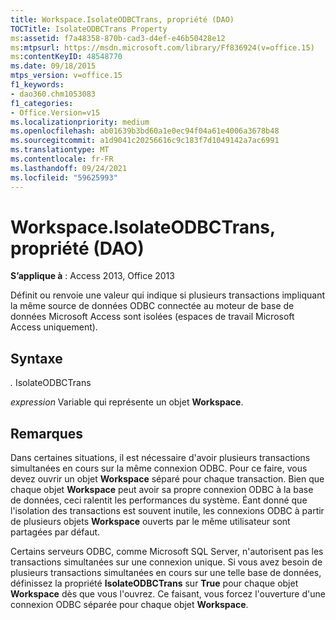 ```yaml
---
title: Workspace.IsolateODBCTrans, propriété (DAO)
TOCTitle: IsolateODBCTrans Property
ms:assetid: f7a48358-870b-cad3-d4ef-e46b50428e12
ms:mtpsurl: https://msdn.microsoft.com/library/Ff836924(v=office.15)
ms:contentKeyID: 48548770
ms.date: 09/18/2015
mtps_version: v=office.15
f1_keywords:
- dao360.chm1053083
f1_categories:
- Office.Version=v15
ms.localizationpriority: medium
ms.openlocfilehash: ab01639b3bd60a1e0ec94f04a61e4006a3678b48
ms.sourcegitcommit: a1d9041c20256616c9c183f7d1049142a7ac6991
ms.translationtype: MT
ms.contentlocale: fr-FR
ms.lasthandoff: 09/24/2021
ms.locfileid: "59625993"
---
```

# <a name="workspaceisolateodbctrans-property-dao"></a>Workspace.IsolateODBCTrans, propriété (DAO)


**S’applique à** : Access 2013, Office 2013

Définit ou renvoie une valeur qui indique si plusieurs transactions impliquant la même source de données ODBC connectée au moteur de base de données Microsoft Access sont isolées (espaces de travail Microsoft Access uniquement).

## <a name="syntax"></a>Syntaxe

*.* IsolateODBCTrans

*expression* Variable qui représente un objet **Workspace**.

## <a name="remarks"></a>Remarques

Dans certaines situations, il est nécessaire d'avoir plusieurs transactions simultanées en cours sur la même connexion ODBC. Pour ce faire, vous devez ouvrir un objet **Workspace** séparé pour chaque transaction. Bien que chaque objet **Workspace** peut avoir sa propre connexion ODBC à la base de données, ceci ralentit les performances du système. Éant donné que l'isolation des transactions est souvent inutile, les connexions ODBC à partir de plusieurs objets **Workspace** ouverts par le même utilisateur sont partagées par défaut.

Certains serveurs ODBC, comme Microsoft SQL Server, n'autorisent pas les transactions simultanées sur une connexion unique. Si vous avez besoin de plusieurs transactions simultanées en cours sur une telle base de données, définissez la propriété **IsolateODBCTrans** sur **True** pour chaque objet **Workspace** dès que vous l'ouvrez. Ce faisant, vous forcez l'ouverture d'une connexion ODBC séparée pour chaque objet **Workspace**.


